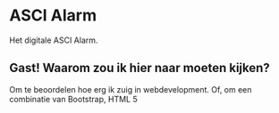 # ASCI Alarm
Het digitale ASCI Alarm.

## Gast! Waarom zou ik hier naar moeten kijken?
Om te beoordelen hoe erg ik zuig in webdevelopment. Of, om een combinatie van Bootstrap, HTML 5 <audio> en JavaScript te bekijken. Hergebruik het en pas het aan _as you see fit__.
Alle code is vrijgegeven onder de meest liberale licentie die ik kon vinden. Zie LICENSE voor alle details.